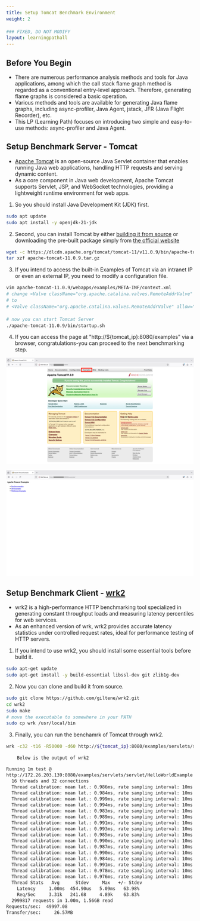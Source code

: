 ```yaml
---
title: Setup Tomcat Benchmark Environment
weight: 2

### FIXED, DO NOT MODIFY
layout: learningpathall
---
```



## Before You Begin 
- There are numerous performance analysis methods and tools for Java applications, among which the call stack flame graph method is regarded as a conventional entry-level approach. Therefore, generating flame graphs is considered a basic operation.
- Various methods and tools are available for generating Java flame graphs, including async-profiler, Java Agent, jstack, JFR (Java Flight Recorder), etc.
- This LP (Learning Path) focuses on introducing two simple and easy-to-use methods: async-profiler and Java Agent.


## Setup Benchmark Server - Tomcat
- [Apache Tomcat](https://tomcat.apache.org/) is an open-source Java Servlet container that enables running Java web applications, handling HTTP requests and serving dynamic content.
- As a core component in Java web development, Apache Tomcat supports Servlet, JSP, and WebSocket technologies, providing a lightweight runtime environment for web apps.

1. So you should install Java Development Kit (JDK) first.
```bash
sudo apt update
sudo apt install -y openjdk-21-jdk
```

2. Second, you can install Tomcat by either [building it from source](https://github.com/apache/tomcat) or downloading the pre-built package simply from [the official website](https://tomcat.apache.org/whichversion.html)
```bash
wget -c https://dlcdn.apache.org/tomcat/tomcat-11/v11.0.9/bin/apache-tomcat-11.0.9.tar.gz
tar xzf apache-tomcat-11.0.9.tar.gz
```

3. If you intend to access the built-in Examples of Tomcat via an intranet IP or even an external IP, you need to modify a configuration file.
```bash
vim apache-tomcat-11.0.9/webapps/examples/META-INF/context.xml
# change <Valve className="org.apache.catalina.valves.RemoteAddrValve" allow="127\.\d+\.\d+\.\d+|::1|0:0:0:0:0:0:0:1" />
# to
# <Valve className="org.apache.catalina.valves.RemoteAddrValve" allow=".*" />

# now you can start Tomcat Server
./apache-tomcat-11.0.9/bin/startup.sh
```

4. If you can access the page at "http://${tomcat_ip}:8080/examples" via a browser, congratulations-you can proceed to the next benchmarking step.

![example image alt-text#center](./_images/LP-tomcat-homepage.png "Tomcat-HomePage")

![example image alt-text#center](./_images/LP-tomcat-examples.png "Tomcat-Examples")

## Setup Benchmark Client - [wrk2](https://github.com/giltene/wrk2)
- wrk2 is a high-performance HTTP benchmarking tool specialized in generating constant throughput loads and measuring latency percentiles for web services.
- As an enhanced version of wrk, wrk2 provides accurate latency statistics under controlled request rates, ideal for performance testing of HTTP servers.

1. If you intend to use wrk2, you should install some essential tools before build it.
```bash
sudo apt-get update
sudo apt-get install -y build-essential libssl-dev git zlib1g-dev
```

2. Now you can clone and build it from source.
```bash
sudo git clone https://github.com/giltene/wrk2.git
cd wrk2
sudo make
# move the executable to somewhere in your PATH
sudo cp wrk /usr/local/bin
```

3. Finally, you can run the benchamrk of Tomcat through wrk2.
```bash
wrk -c32 -t16 -R50000 -d60 http://${tomcat_ip}:8080/examples/servlets/servlet/HelloWorldExample
```
        Below is the output of wrk2
```console
Running 1m test @ http://172.26.203.139:8080/examples/servlets/servlet/HelloWorldExample
  16 threads and 32 connections
  Thread calibration: mean lat.: 0.986ms, rate sampling interval: 10ms
  Thread calibration: mean lat.: 0.984ms, rate sampling interval: 10ms
  Thread calibration: mean lat.: 0.999ms, rate sampling interval: 10ms
  Thread calibration: mean lat.: 0.994ms, rate sampling interval: 10ms
  Thread calibration: mean lat.: 0.983ms, rate sampling interval: 10ms
  Thread calibration: mean lat.: 0.989ms, rate sampling interval: 10ms
  Thread calibration: mean lat.: 0.991ms, rate sampling interval: 10ms
  Thread calibration: mean lat.: 0.993ms, rate sampling interval: 10ms
  Thread calibration: mean lat.: 0.985ms, rate sampling interval: 10ms
  Thread calibration: mean lat.: 0.990ms, rate sampling interval: 10ms
  Thread calibration: mean lat.: 0.987ms, rate sampling interval: 10ms
  Thread calibration: mean lat.: 0.990ms, rate sampling interval: 10ms
  Thread calibration: mean lat.: 0.984ms, rate sampling interval: 10ms
  Thread calibration: mean lat.: 0.991ms, rate sampling interval: 10ms
  Thread calibration: mean lat.: 0.978ms, rate sampling interval: 10ms
  Thread calibration: mean lat.: 0.976ms, rate sampling interval: 10ms
  Thread Stats   Avg      Stdev     Max   +/- Stdev
    Latency     1.00ms  454.90us   5.09ms   63.98%
    Req/Sec     3.31k   241.68     4.89k    63.83%
  2999817 requests in 1.00m, 1.56GB read
Requests/sec:  49997.08
Transfer/sec:     26.57MB
```


